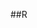 ##R
<!-- <img align="center" src="https://www.mygo.ge/uploads/blog/1584023795.jpg" alt="rushikesh2503" />
<br>

<h1 align="center">Hi 👋, I'm Rushikesh Bambadkar</h1>
<h3 align="center">A Passionate Full Stack Developer From India</h3> -->

<!-- <p align="left"> <img src="https://komarev.com/ghpvc/?username=rushikeshB7&label=Profile%20views&color=0e75b6&style=flat" alt="rushikesh2503" /> </p> -->

<!-- 
- 🌱 I’m currently learning **Java & Springboot**

- 💬 Ask me about **MERN**

- 📫 How to reach me **rushikeshbambadkar7@gmail.com**

- 👨‍💻 All of my projects are available at <a href="https://rushikeshbambadkar-rushikesh2503.vercel.app/projects" target="blank">rushikeshBambadkar/projects</a>
- 🙋‍♂️ Visit My Portfolio
<a href="https://rushikeshbambadkar-rushikesh2503.vercel.app" target="blank">www.rushikeshbambadkar.com</a> -->

<!-- <p align="center">&nbsp;<img align="center" src="https://github-readme-stats.vercel.app/api?username=rushikeshB7&show_icons=true&locale=en&theme=highcontrast" alt="rushikeshB7" /></p>
<br>
<p align="center"><img align="center" src="https://github-readme-streak-stats.herokuapp.com/?user=rushikeshB7&&theme=highcontrast" alt="rushikeshB7" /></p> -->

